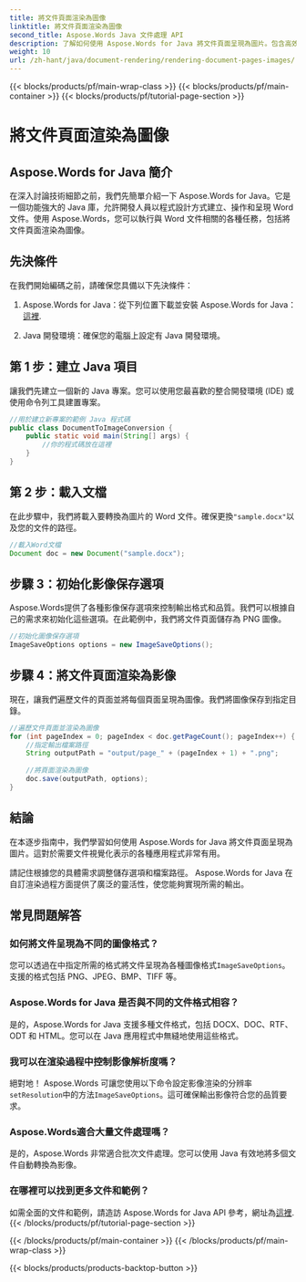 ```yaml
---
title: 將文件頁面渲染為圖像
linktitle: 將文件頁面渲染為圖像
second_title: Aspose.Words Java 文件處理 API
description: 了解如何使用 Aspose.Words for Java 將文件頁面呈現為圖片。包含高效能文件轉換程式碼範例的逐步指南。
weight: 10
url: /zh-hant/java/document-rendering/rendering-document-pages-images/
---
```


{{< blocks/products/pf/main-wrap-class >}}
{{< blocks/products/pf/main-container >}}
{{< blocks/products/pf/tutorial-page-section >}}

# 將文件頁面渲染為圖像


## Aspose.Words for Java 簡介

在深入討論技術細節之前，我們先簡單介紹一下 Aspose.Words for Java。它是一個功能強大的 Java 庫，允許開發人員以程式設計方式建立、操作和呈現 Word 文件。使用 Aspose.Words，您可以執行與 Word 文件相關的各種任務，包括將文件頁面渲染為圖像。

## 先決條件

在我們開始編碼之前，請確保您具備以下先決條件：

1.  Aspose.Words for Java：從下列位置下載並安裝 Aspose.Words for Java：[這裡](https://releases.aspose.com/words/java/).

2. Java 開發環境：確保您的電腦上設定有 Java 開發環境。

## 第 1 步：建立 Java 項目

讓我們先建立一個新的 Java 專案。您可以使用您最喜歡的整合開發環境 (IDE) 或使用命令列工具建置專案。

```java
//用於建立新專案的範例 Java 程式碼
public class DocumentToImageConversion {
    public static void main(String[] args) {
        //你的程式碼放在這裡
    }
}
```

## 第 2 步：載入文檔

在此步驟中，我們將載入要轉換為圖片的 Word 文件。確保更換`"sample.docx"`以及您的文件的路徑。

```java
//載入Word文檔
Document doc = new Document("sample.docx");
```

## 步驟 3：初始化影像保存選項

Aspose.Words提供了各種影像保存選項來控制輸出格式和品質。我們可以根據自己的需求來初始化這些選項。在此範例中，我們將文件頁面儲存為 PNG 圖像。

```java
//初始化圖像保存選項
ImageSaveOptions options = new ImageSaveOptions();
```

## 步驟 4：將文件頁面渲染為影像

現在，讓我們遍歷文件的頁面並將每個頁面呈現為圖像。我們將圖像保存到指定目錄。

```java
//遍歷文件頁面並渲染為圖像
for (int pageIndex = 0; pageIndex < doc.getPageCount(); pageIndex++) {
    //指定輸出檔案路徑
    String outputPath = "output/page_" + (pageIndex + 1) + ".png";
    
    //將頁面渲染為圖像
    doc.save(outputPath, options);
}
```

## 結論

在本逐步指南中，我們學習如何使用 Aspose.Words for Java 將文件頁面呈現為圖片。這對於需要文件視覺化表示的各種應用程式非常有用。

請記住根據您的具體需求調整儲存選項和檔案路徑。 Aspose.Words for Java 在自訂渲染過程方面提供了廣泛的靈活性，使您能夠實現所需的輸出。

## 常見問題解答

### 如何將文件呈現為不同的圖像格式？

您可以透過在中指定所需的格式將文件呈現為各種圖像格式`ImageSaveOptions`。支援的格式包括 PNG、JPEG、BMP、TIFF 等。

### Aspose.Words for Java 是否與不同的文件格式相容？

是的，Aspose.Words for Java 支援多種文件格式，包括 DOCX、DOC、RTF、ODT 和 HTML。您可以在 Java 應用程式中無縫地使用這些格式。

### 我可以在渲染過程中控制影像解析度嗎？

絕對地！ Aspose.Words 可讓您使用以下命令設定影像渲染的分辨率`setResolution`中的方法`ImageSaveOptions`。這可確保輸出影像符合您的品質要求。

### Aspose.Words適合大量文件處理嗎？

是的，Aspose.Words 非常適合批次文件處理。您可以使用 Java 有效地將多個文件自動轉換為影像。

### 在哪裡可以找到更多文件和範例？

如需全面的文件和範例，請造訪 Aspose.Words for Java API 參考，網址為[這裡](https://reference.aspose.com/words/java/).
{{< /blocks/products/pf/tutorial-page-section >}}

{{< /blocks/products/pf/main-container >}}
{{< /blocks/products/pf/main-wrap-class >}}

{{< blocks/products/products-backtop-button >}}
